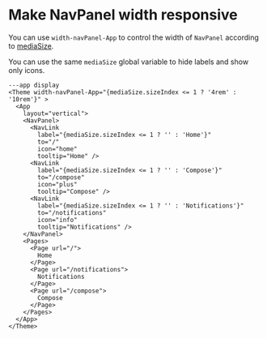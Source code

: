 # Make NavPanel width responsive

You can use `width-navPanel-App` to control the width of `NavPanel` according to [mediaSize](http://docs.xmlui.org/globals#mediasize).

You can use the same `mediaSize` global variable to hide labels and show only icons.

```xmlui-pg name="Shrink the window to see the NavPanel respond"
---app display
<Theme width-navPanel-App="{mediaSize.sizeIndex <= 1 ? '4rem' : '10rem'}" >
  <App
    layout="vertical">
    <NavPanel>
      <NavLink
        label="{mediaSize.sizeIndex <= 1 ? '' : 'Home'}"
        to="/"
        icon="home"
        tooltip="Home" />
      <NavLink
        label="{mediaSize.sizeIndex <= 1 ? '' : 'Compose'}"
        to="/compose"
        icon="plus"
        tooltip="Compose" />
      <NavLink
        label="{mediaSize.sizeIndex <= 1 ? '' : 'Notifications'}"
        to="/notifications"
        icon="info"
        tooltip="Notifications" />
    </NavPanel>
    <Pages>
      <Page url="/">
        Home
      </Page>
      <Page url="/notifications">
        Notifications
      </Page>
      <Page url="/compose">
        Compose
      </Page>
    </Pages>
  </App>
</Theme>
```

